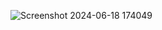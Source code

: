 
![Screenshot 2024-06-18 174049](https://github.com/ShaileeGavnekar/BrightWash/assets/119005417/f382f656-b106-4f22-9cf7-fda15cff2ff3)
